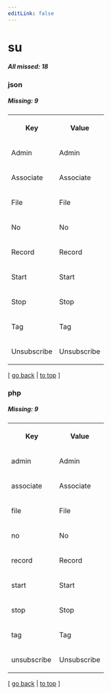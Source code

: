 ```yaml
---
editLink: false
---
```


# su

##### All missed: 18


### json

##### Missing: 9

<table width="100%">
<tr><th width="50%">

Key

</th><th width="50%">

Value

</th></tr>
<tr><td width="50%">

Admin

</td><td width="50%">

Admin

</td></tr>
<tr><td width="50%">

Associate

</td><td width="50%">

Associate

</td></tr>
<tr><td width="50%">

File

</td><td width="50%">

File

</td></tr>
<tr><td width="50%">

No

</td><td width="50%">

No

</td></tr>
<tr><td width="50%">

Record

</td><td width="50%">

Record

</td></tr>
<tr><td width="50%">

Start

</td><td width="50%">

Start

</td></tr>
<tr><td width="50%">

Stop

</td><td width="50%">

Stop

</td></tr>
<tr><td width="50%">

Tag

</td><td width="50%">

Tag

</td></tr>
<tr><td width="50%">

Unsubscribe

</td><td width="50%">

Unsubscribe

</td></tr>
</table>

[ [go back](../status.md) | [to top](#) ]



### php

##### Missing: 9

<table width="100%">
<tr><th width="50%">

Key

</th><th width="50%">

Value

</th></tr>
<tr><td width="50%">

admin

</td><td width="50%">

Admin

</td></tr>
<tr><td width="50%">

associate

</td><td width="50%">

Associate

</td></tr>
<tr><td width="50%">

file

</td><td width="50%">

File

</td></tr>
<tr><td width="50%">

no

</td><td width="50%">

No

</td></tr>
<tr><td width="50%">

record

</td><td width="50%">

Record

</td></tr>
<tr><td width="50%">

start

</td><td width="50%">

Start

</td></tr>
<tr><td width="50%">

stop

</td><td width="50%">

Stop

</td></tr>
<tr><td width="50%">

tag

</td><td width="50%">

Tag

</td></tr>
<tr><td width="50%">

unsubscribe

</td><td width="50%">

Unsubscribe

</td></tr>
</table>

[ [go back](../status.md) | [to top](#) ]

